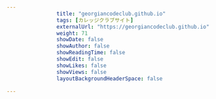 ---
                title: "georgiancodeclub.github.io"
                tags: [カレッジクラブサイト]
                externalUrl: "https://georgiancodeclub.github.io"
                weight: 71
                showDate: false
                showAuthor: false
                showReadingTime: false
                showEdit: false
                showLikes: false
                showViews: false
                layoutBackgroundHeaderSpace: false
                ---

